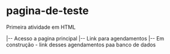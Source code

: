 # pagina-de-teste 
 Primeira atividade em HTML

 |-- Acesso a pagina principal
 |-- Link para agendamentos 
 |-- Em construção - link desses agendamentos paa banco de dados

 
